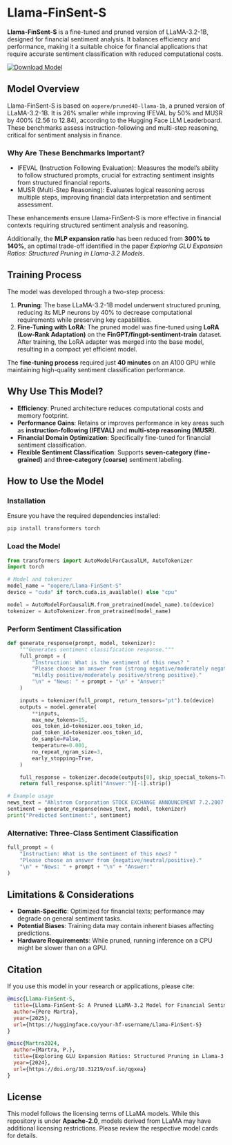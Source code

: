 # Llama-FinSent-S

**Llama-FinSent-S** is a fine-tuned and pruned version of LLaMA-3.2-1B, designed for financial sentiment analysis. It balances efficiency and performance, making it a suitable choice for financial applications that require accurate sentiment classification with reduced computational costs.

[![Download Model](https://img.shields.io/badge/Download%20Model-Hugging%20Face-blue?style=for-the-badge&logo=HuggingFace)](https://huggingface.co/oopere/Llama-FinSent-S)

## Model Overview

Llama-FinSent-S is based on `oopere/pruned40-llama-1b`, a pruned version of LLaMA-3.2-1B. It is 26% smaller while improving IFEVAL by 50% and MUSR by 400% (2.56 to 12.84), according to the Hugging Face LLM Leaderboard. These benchmarks assess instruction-following and multi-step reasoning, critical for sentiment analysis in finance.

### Why Are These Benchmarks Important?
* IFEVAL (Instruction Following Evaluation): Measures the model’s ability to follow structured prompts, crucial for extracting sentiment insights from structured financial reports.
* MUSR (Multi-Step Reasoning): Evaluates logical reasoning across multiple steps, improving financial data interpretation and sentiment assessment.

These enhancements ensure Llama-FinSent-S is more effective in financial contexts requiring structured sentiment analysis and reasoning.

Additionally, the **MLP expansion ratio** has been reduced from **300% to 140%**, an optimal trade-off identified in the paper *Exploring GLU Expansion Ratios: Structured Pruning in Llama-3.2 Models*.

## Training Process

The model was developed through a two-step process:

1. **Pruning**: The base LLaMA-3.2-1B model underwent structured pruning, reducing its MLP neurons by 40% to decrease computational requirements while preserving key capabilities.
2. **Fine-Tuning with LoRA**: The pruned model was fine-tuned using **LoRA (Low-Rank Adaptation)** on the **FinGPT/fingpt-sentiment-train** dataset. After training, the LoRA adapter was merged into the base model, resulting in a compact yet efficient model.

The **fine-tuning process** required just **40 minutes** on an A100 GPU while maintaining high-quality sentiment classification performance.

## Why Use This Model?

- **Efficiency**: Pruned architecture reduces computational costs and memory footprint.
- **Performance Gains**: Retains or improves performance in key areas such as **instruction-following (IFEVAL)** and **multi-step reasoning (MUSR)**.
- **Financial Domain Optimization**: Specifically fine-tuned for financial sentiment classification.
- **Flexible Sentiment Classification**: Supports **seven-category (fine-grained)** and **three-category (coarse)** sentiment labeling.

## How to Use the Model

### Installation

Ensure you have the required dependencies installed:

```bash
pip install transformers torch
```

### Load the Model

```python
from transformers import AutoModelForCausalLM, AutoTokenizer
import torch

# Model and tokenizer
model_name = "oopere/Llama-FinSent-S"  
device = "cuda" if torch.cuda.is_available() else "cpu"

model = AutoModelForCausalLM.from_pretrained(model_name).to(device)
tokenizer = AutoTokenizer.from_pretrained(model_name)
```

### Perform Sentiment Classification

```python
def generate_response(prompt, model, tokenizer):
    """Generates sentiment classification response."""
    full_prompt = (
        "Instruction: What is the sentiment of this news? "
        "Please choose an answer from {strong negative/moderately negative/mildly negative/neutral/"
        "mildly positive/moderately positive/strong positive}."
        "\n" + "News: " + prompt + "\n" + "Answer:"
    )

    inputs = tokenizer(full_prompt, return_tensors="pt").to(device)
    outputs = model.generate(
        **inputs,
        max_new_tokens=15,
        eos_token_id=tokenizer.eos_token_id,
        pad_token_id=tokenizer.eos_token_id,
        do_sample=False,
        temperature=0.001,
        no_repeat_ngram_size=3,
        early_stopping=True,
    )

    full_response = tokenizer.decode(outputs[0], skip_special_tokens=True)
    return full_response.split("Answer:")[-1].strip()

# Example usage
news_text = "Ahlstrom Corporation STOCK EXCHANGE ANNOUNCEMENT 7.2.2007 at 10.30 A total of 56,955 new shares of A..."
sentiment = generate_response(news_text, model, tokenizer)
print("Predicted Sentiment:", sentiment)
```

### Alternative: Three-Class Sentiment Classification

```python
full_prompt = (
    "Instruction: What is the sentiment of this news? "
    "Please choose an answer from {negative/neutral/positive}."
    "\n" + "News: " + prompt + "\n" + "Answer:"
)
```

## Limitations & Considerations

- **Domain-Specific**: Optimized for financial texts; performance may degrade on general sentiment tasks.
- **Potential Biases**: Training data may contain inherent biases affecting predictions.
- **Hardware Requirements**: While pruned, running inference on a CPU might be slower than on a GPU.

## Citation

If you use this model in your research or applications, please cite:

```bibtex
@misc{Llama-FinSent-S,
  title={Llama-FinSent-S: A Pruned LLaMA-3.2 Model for Financial Sentiment Analysis},
  author={Pere Martra},
  year={2025},
  url={https://huggingface.co/your-hf-username/Llama-FinSent-S}
}

@misc{Martra2024,
  author={Martra, P.},
  title={Exploring GLU Expansion Ratios: Structured Pruning in Llama-3.2 Models},
  year={2024},
  url={https://doi.org/10.31219/osf.io/qgxea}
}
```

## License

This model follows the licensing terms of LLaMA models. While this repository is under **Apache-2.0**, models derived from LLaMA may have additional licensing restrictions. Please review the respective model cards for details.



